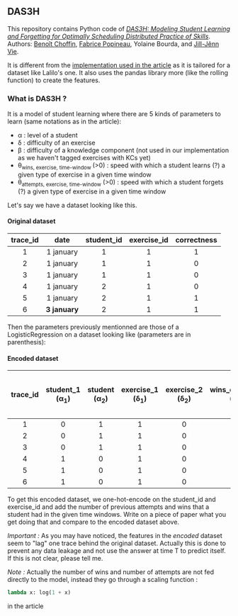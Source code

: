 ## DAS3H

This repository contains Python code of [_DAS3H: Modeling Student Learning and Forgetting for
Optimally Scheduling Distributed Practice of Skills_](https://arxiv.org/abs/1905.06873). Authors: [Benoît Choffin](https://github.com/BenoitChoffin), [Fabrice Popineau](https://github.com/fpopineau), Yolaine Bourda, and [Jill-Jênn Vie](https://github.com/jilljenn).

It is different from the [implementation used in the article](https://github.com/BenoitChoffin/das3h) as it is tailored for a dataset like Lalilo's one. 
It also uses the pandas library more (like the rolling function) to create the features.

### What is DAS3H ?
It is a model of student learning where there are 5 kinds of parameters to learn (same notations as in the article):
  - &alpha; : level of a student
  - &delta; : difficulty of an exercise
  - &beta; : difficulty of a knowledge component (not used in our implementation as we haven't tagged exercises with KCs yet)
  - &theta;<sub>wins, exercise, time-window </sub> (>0) : speed with which a student learns (?) a given type of exercise in a given time window
  - &theta;<sub>attempts, exercise, time-window</sub> (>0) : speed with which a student forgets (?) a given type of exercise in a given time window

Let's say we have a dataset looking like this.
#### Original dataset
| trace_id | date | student_id | exercise_id | correctness |
|:-:|:-:|:-:|:-:|:-:|
| 1 | 1 january | 1 | 1 | 1 |
| 2 | 1 january | 1 | 1 | 0 |
| 3 | 1 january | 1 | 1 | 0 |
| 4 | 1 january | 2 | 1 | 0 |
| 5 | 1 january | 2 | 1 | 1 |
| 6 | **3 january** | 2 | 1 | 1 |

Then the parameters previously mentionned are those of a LogisticRegression on a dataset looking like (parameters are in parenthesis):

#### Encoded dataset
| trace_id | student_1 (&alpha;<sub>1</sub>)| student (&alpha;<sub>2</sub>)| exercise_1 (&delta;<sub>1</sub>) | exercise_2 (&delta;<sub>2</sub>)| wins_on_exo_1_in_the_past_day (&theta;<sub>wins, exo_1, one-day</sub>)| attempts_on_exo_1_in_the_past_day (&theta;<sub>attempts, exo_1, one-day</sub>) | wins_on_exo_1_in_the_past_week (&theta;<sub>wins, exo_1, one-week</sub>)| attempts_on_exo_1_in_the_past_week (&theta;<sub>attempts, exo_1, one-week</sub>)| other columns like &theta; parameters on ex 2 | 
|:-:|:-:|:-----:|:-----:|:------:|:----:|:----:|:-:|:-:|:-:|
| 1 | 0 | 1 | 1 | 0 | 0 | 0 | 0 | 0 |
| 2 | 0 | 1 | 1 | 0 | 1 | 1 | 1 | 1 |
| 3 | 0 | 1 | 1 | 0 | 1 | 2 | 1 | 2 |
| 4 | 1 | 0 | 1 | 0 | 0 | 0 | 0 | 0 |
| 5 | 1 | 0 | 1 | 0 | 0 | 1 | 0 | 1 |
| 6 | 1 | 0 | 1 | 0 | 0 | 0 | 1 | 2 |

To get this encoded dataset, we one-hot-encode on the student_id and exercise_id and add the number of previous attempts and wins that a student had in the given time windows. Write on a piece of paper what you get doing that and compare to the encoded dataset above.

*Important :*
As you may have noticed, the features in the *encoded* dataset seem to "lag" one trace behind the original dataset. Actually this is done to prevent any data leakage and not use the answer at time T to predict itself. If this is not clear, please tell me.

*Note :*
Actually the number of wins and number of attempts are not fed directly to the model, instead they go through a scaling function :
``` python
lambda x: log(1 + x)
```
in the article